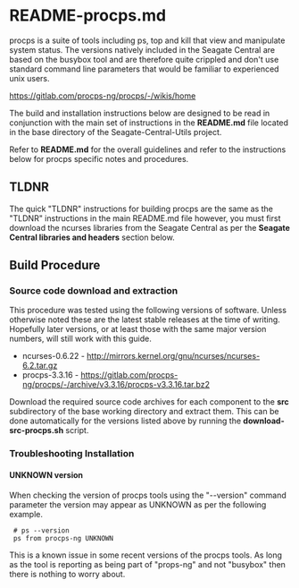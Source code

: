 # README-procps.md
procps is a suite of tools including ps, top and kill that
view and manipulate system status. The versions natively
included in the Seagate Central are based on the busybox tool
and are therefore quite crippled and don't use standard command
line parameters that would be familiar to experienced unix
users.

https://gitlab.com/procps-ng/procps/-/wikis/home

The build and installation instructions below are designed to be
read in conjunction with the main set of instructions in the
**README.md** file located in the base directory of the
Seagate-Central-Utils project. 

Refer to **README.md** for the overall guidelines and refer to the
instructions below for procps specific notes and procedures.

## TLDNR
The quick "TLDNR" instructions for building procps are the same as the
"TLDNR" instructions in the main README.md file however, you must first 
download the ncurses libraries from the Seagate Central as per the
**Seagate Central libraries and headers** section below. 

## Build Procedure
### Source code download and extraction
This procedure was tested using the following versions of software.
Unless otherwise noted these are the latest stable releases at the
time of writing. Hopefully later versions, or at least those with
the same major version numbers, will still work with this guide.

* ncurses-0.6.22 - http://mirrors.kernel.org/gnu/ncurses/ncurses-6.2.tar.gz    
* procps-3.3.16 - https://gitlab.com/procps-ng/procps/-/archive/v3.3.16/procps-v3.3.16.tar.bz2

Download the required source code archives for each component to 
the **src** subdirectory of the base working directory and extract
them. This can be done automatically for the versions listed above
by running the **download-src-procps.sh** script.

### Troubleshooting Installation
#### UNKNOWN version     
When checking the version of procps tools using the "--version" command
parameter the version may appear as UNKNOWN as per the following
example.

     # ps --version
     ps from procps-ng UNKNOWN

This is a known issue in some recent versions of the procps tools. As
long as the tool is reporting as being part of "props-ng" and not 
"busybox" then there is nothing to worry about.
